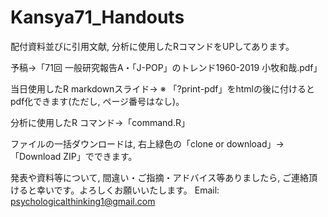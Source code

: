 # Kansya71_Handouts


配付資料並びに引用文献, 分析に使用したRコマンドをUPしてあります。

予稿→「71回 一般研究報告A・「J-POP」のトレンド1960-2019 小牧和哉.pdf」

当日使用したR markdownスライド→    ※ 「?print-pdf」をhtmlの後に付けるとpdf化できます(ただし, ページ番号はなし)。

分析に使用したR コマンド→「command.R」

ファイルの一括ダウンロードは, 右上緑色の「clone or download」→「Download ZIP」でできます。

発表や資料等について, 間違い・ご指摘・アドバイス等ありましたら, ご連絡頂けると幸いです。よろしくお願いいたします。
Email: psychologicalthinking1@gmail.com
